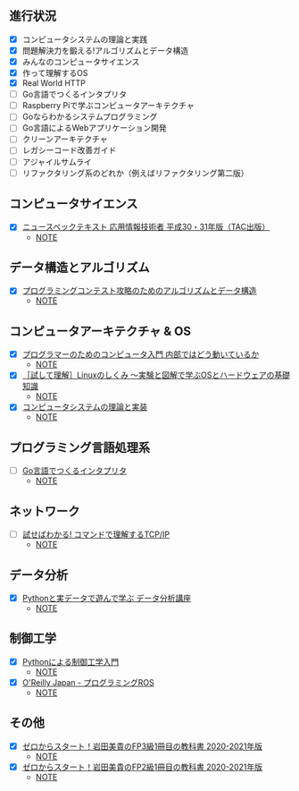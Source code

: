 ## 進行状況

- [x] コンピュータシステムの理論と実践
- [x] 問題解決力を鍛える!アルゴリズムとデータ構造
- [x] みんなのコンピュータサイエンス
- [x] 作って理解するOS
- [x] Real World HTTP
- [ ] Go言語でつくるインタプリタ
- [ ] Raspberry Piで学ぶコンピュータアーキテクチャ
- [ ] Goならわかるシステムプログラミング
- [ ] Go言語によるWebアプリケーション開発
- [ ] クリーンアーキテクチャ
- [ ] レガシーコード改善ガイド
- [ ] アジャイルサムライ
- [ ] リファクタリング系のどれか（例えばリファクタリング第二版）

## コンピュータサイエンス

- [x] [ニュースペックテキスト 応用情報技術者 平成30・31年版（TAC出版）](https://honto.jp/ebook/pd_29185775.html)
  - [NOTE](./applied-information-technology-engineer)

## データ構造とアルゴリズム

- [x] [プログラミングコンテスト攻略のためのアルゴリズムとデータ構造](https://book.mynavi.jp/ec/products/detail/id=35408)
  - [NOTE](./data-structure-and-algorythom-for-programming-contest)

## コンピュータアーキテクチャ & OS

- [x] [プログラマーのためのコンピュータ入門 内部ではどう動いているか](https://www.amazon.co.jp/%E3%83%97%E3%83%AD%E3%82%B0%E3%83%A9%E3%83%9E%E3%83%BC%E3%81%AE%E3%81%9F%E3%82%81%E3%81%AE%E3%82%B3%E3%83%B3%E3%83%94%E3%83%A5%E3%83%BC%E3%82%BF%E5%85%A5%E9%96%80-%E5%86%85%E9%83%A8%E3%81%A7%E3%81%AF%E3%81%A9%E3%81%86%E5%8B%95%E3%81%84%E3%81%A6%E3%81%84%E3%82%8B%E3%81%8B-Lepton-ebook/dp/B08CDX7V7C/ref=tmm_kin_swatch_0)
  - [NOTE](./guide-to-the-computer-for-programmers)
- [x] [［試して理解］Linuxのしくみ ～実験と図解で学ぶOSとハードウェアの基礎知識](https://gihyo.jp/dp/ebook/2018/978-4-7741-9658-9)
  - [NOTE](./how-linux-works)
- [x] [コンピュータシステムの理論と実装](https://www.oreilly.co.jp/books/9784873117126/)
  - [NOTE](./nand2tetoris)

## プログラミング言語処理系

- [ ] [Go言語でつくるインタプリタ](https://www.oreilly.co.jp/books/9784873118222/)
  - [NOTE](./interpreter-with-golang)

## ネットワーク

- [ ] [試せばわかる! コマンドで理解するTCP/IP](https://www.amazon.co.jp/%E8%A9%A6%E3%81%9B%E3%81%B0%E3%82%8F%E3%81%8B%E3%82%8B-%E3%82%B3%E3%83%9E%E3%83%B3%E3%83%89%E3%81%A7%E7%90%86%E8%A7%A3%E3%81%99%E3%82%8BTCP-IP-%E8%B1%8A%E6%B2%A2-%E8%81%A1/dp/4756151442)
  - [NOTE](./understanding-TCP-IP-with-cli)

## データ分析

- [x] [Pythonと実データで遊んで学ぶ データ分析講座](https://honto.jp/ebook/pd_29798229.html)
  - [NOTE](./lesson-of-data-analysis-with-python-and-real-data)

## 制御工学

- [x] [Pythonによる制御工学入門](https://honto.jp/ebook/pd_29679533.html)
  - [NOTE](./control-engineering-with-python)
- [x] [O'Reilly Japan - プログラミングROS](https://www.oreilly.co.jp/books/9784873118093/)
  - [NOTE](./programming-robots-with-ROS)

## その他

- [x] [ゼロからスタート！岩田美貴のFP3級1冊目の教科書 2020-2021年版](https://play.google.com/store/books/details?id=eELiDwAAQBAJ)
  - [NOTE](./the-1st-book-for-FP-level3)
- [x] [ゼロからスタート！岩田美貴のFP2級1冊目の教科書 2020-2021年版](https://play.google.com/store/books/details/%E5%B2%A9%E7%94%B0_%E7%BE%8E%E8%B2%B4_%E3%82%BC%E3%83%AD%E3%81%8B%E3%82%89%E3%82%B9%E3%82%BF%E3%83%BC%E3%83%88_%E5%B2%A9%E7%94%B0%E7%BE%8E%E8%B2%B4%E3%81%AEFP2%E7%B4%9A1%E5%86%8A%E7%9B%AE%E3%81%AE%E6%95%99%E7%A7%91%E6%9B%B8_2020_2021%E5%B9%B4%E7%89%88?id=LkLiDwAAQBAJ)
  - [NOTE](./the-1st-book-for-FP-level2)
